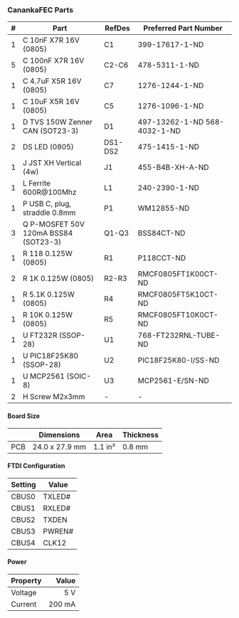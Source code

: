 ### CanankaFEC Parts

|  # | Part                                      | RefDes  | Preferred Part Number         |
|---:|-------------------------------------------|---------|-------------------------------|
|  1 | C 10nF X7R 16V (0805)                     | C1      | 399-17617-1-ND                |
|  5 | C 100nF X7R 16V (0805)                    | C2-C6   | 478-5311-1-ND                 |
|  1 | C 4.7uF X5R 16V (0805)                    | C7      | 1276-1244-1-ND                |
|  1 | C 10uF X5R 16V (0805)                     | C5      | 1276-1096-1-ND                |
|  1 | D TVS 150W Zenner CAN (SOT23-3)           | D1      | 497-13262-1-ND  568-4032-1-ND |
|  2 | DS LED (0805)                             | DS1-DS2 | 475-1415-1-ND                 |
|  1 | J JST XH Vertical (4w)                    | J1      | 455-B4B-XH-A-ND               |
|  1 | L Ferrite 600R@100Mhz                     | L1      | 240-2390-1-ND                 |
|  1 | P USB C, plug, straddle 0.8mm             | P1      | WM12855-ND                    |
|  3 | Q P-MOSFET 50V 120mA BSS84 (SOT23-3)      | Q1-Q3   | BSS84CT-ND                    |
|  1 | R 118 0.125W (0805)                       | R1      | P118CCT-ND                    |
|  2 | R 1K 0.125W (0805)                        | R2-R3   | RMCF0805FT1K00CT-ND           |
|  1 | R 5.1K 0.125W (0805)                      | R4      | RMCF0805FT5K10CT-ND           |
|  1 | R 10K 0.125W (0805)                       | R5      | RMCF0805FT10K0CT-ND           |
|  1 | U FT232R (SSOP-28)                        | U1      | 768-FT232RNL-TUBE-ND          |
|  1 | U PIC18F25K80 (SSOP-28)                   | U2      | PIC18F25K80-I/SS-ND           |
|  1 | U MCP2561 (SOIC-8)                        | U3      | MCP2561-E/SN-ND               |
|  2 | H Screw M2x3mm                            | -       | -                             |


#### Board Size

|       |      Dimensions | Area    | Thickness |
|-------|-----------------|---------|-----------|
| PCB   |  24.0 x 27.9 mm | 1.1 in² |    0.8 mm |


#### FTDI Configuration

| Setting | Value  |
|---------|--------|
| CBUS0   | TXLED# |
| CBUS1   | RXLED# |
| CBUS2   | TXDEN  |
| CBUS3   | PWREN# |
| CBUS4   | CLK12  |


#### Power

| Property | Value  |
|----------|-------:|
| Voltage  |    5 V |
| Current  | 200 mA |
